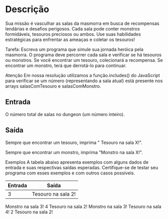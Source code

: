 # Descrição
Sua missão é vasculhar as salas da masmorra em busca de recompensas lendárias e desafios perigosos. Cada sala pode conter monstros formidáveis, tesouros preciosos ou ambos. Use suas habilidades estratégicas para enfrentar as ameaças e coletar os tesouros!

Tarefa: Escreva um programa que simule sua jornada heróica pela masmorra. O programa deve percorrer cada sala e verificar se há tesouros ou monstros. Se você encontrar um tesouro, colecionará a recompensa. Se encontrar um monstro, terá que derrotá-lo para continuar.

Atenção
Em nossa resolução utilizamos a função.includes() do JavaScript para verificar se um número (representando a sala atual) está presente nos arrays salasComTesouro e salasComMonstro.

## Entrada
O número total de salas no dungeon (um número inteiro).

## Saída
Sempre que encontrar um tesouro, imprima " Tesouro na sala X!".

Sempre que encontrar um monstro, imprima "Monstro na sala X!".

Exemplos
A tabela abaixo apresenta exemplos com alguns dados de entrada e suas respectivas saídas esperadas. Certifique-se de testar seu programa com esses exemplos e com outros casos possíveis.

Entrada |	Saída
-|-
3 | 	Tesouro na sala 2!
Monstro na sala 3!
4	Tesouro na sala 2!
Monstro na sala 3!
Tesouro na sala 4!
2	Tesouro na sala 2!
